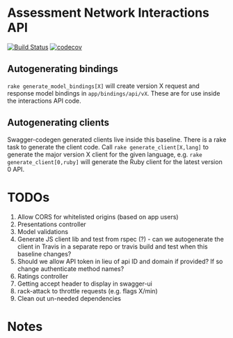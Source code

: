 # Assessment Network Interactions API

[![Build Status](https://travis-ci.org/a15k/interactions-api.svg?branch=master)](https://travis-ci.org/a15k/interactions-api)
[![codecov](https://codecov.io/gh/a15k/interactions-api/branch/master/graph/badge.svg)](https://codecov.io/gh/a15k/interactions-api)

## Autogenerating bindings

`rake generate_model_bindings[X]` will create version X request and response model bindings in `app/bindings/api/vX`.  These are for
use inside the interactions API code.

## Autogenerating clients

Swagger-codegen generated clients live inside this baseline.  There is a rake task to generate the client code.  Call
`rake generate_client[X,lang]` to generate the major version X client for the given language, e.g. `rake generate_client[0,ruby]`
will generate the Ruby client for the latest version 0 API.

# TODOs

1. Allow CORS for whitelisted origins (based on app users)
2. Presentations controller
3. Model validations
3. Generate JS client lib and test from rspec (?) - can we autogenerate the client in Travis in a separate repo or travis build and test when this baseline changes?
3. Should we allow API token in lieu of api ID and domain if provided?  If so change authenticate method names?
3. Ratings controller
4. Getting accept header to display in swagger-ui
6. rack-attack to throttle requests (e.g. flags X/min)
8. Clean out un-needed dependencies

# Notes
